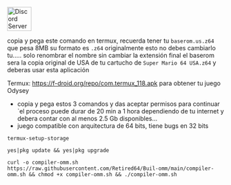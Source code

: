 
<a href="https://discord.com/invite/GsQM9qQ5u5"><img alt="Discord Server" height="56" src="https://cdn.jsdelivr.net/npm/@intergrav/devins-badges@3/assets/cozy/social/discord-plural_vector.svg"></a>


copia y pega este comando en termux, recuerda tener tu `baserom.us.z64` que pesa 8MB su formato es `.z64` originalmente esto no debes cambiarlo tu..... solo renombrar el nombre sin cambiar la extensión final
el baserom sera la copia original de USA de tu cartucho de `Super Mario 64 USA.z64`
y deberas usar esta aplicación

Termux: https://f-droid.org/repo/com.termux_118.apk
para obtener tu juego Odysey

- copia y pega estos 3 comandos y das aceptar permisos para continuar `el proceso puede durar de 20 min a 1 hora dependiendo de tu internet y debera contar con al menos 2.5 Gb disponibles...
- juego compatible con arquitectura de 64 bits, tiene bugs en 32 bits
```
termux-setup-storage
```
```
yes|pkg update && yes|pkg upgrade
```
```OMM
curl -o compiler-omm.sh https://raw.githubusercontent.com/Retired64/Buil-omm/main/compiler-omm.sh && chmod +x compiler-omm.sh && ./compiler-omm.sh
```
